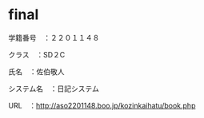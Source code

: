 # final

学籍番号　：２２０１１４８

クラス　：SD２C

氏名　：佐伯敬人

システム名　：日記システム

URL　：http://aso2201148.boo.jp/kozinkaihatu/book.php
